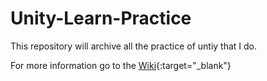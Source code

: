 # Unity-Learn-Practice

This repository will archive all the practice of untiy that I do.

For more information go to the [Wiki](https://github.com/pardo312/Unity-Learn-Practice/wiki){:target="_blank"}

